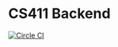 # CS411 Backend
[![Circle CI](https://circleci.com/gh/spicyShoyo/411-backend.svg?style=svg&circle-token=fe4500ec7d9056dd1528f02b2bcc2ed637560411)](https://circleci.com/gh/spicyShoyo/411-backend)
